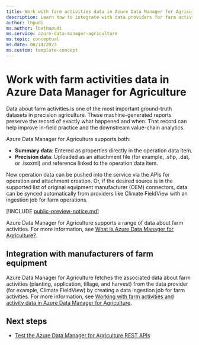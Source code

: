 ```yaml
---
title: Work with farm activities data in Azure Data Manager for Agriculture
description: Learn how to integrate with data providers for farm activities and ingest data into Azure Data Manager for Agriculture. 
author: lbpudi
ms.author: lbethapudi
ms.service: azure-data-manager-agriculture
ms.topic: conceptual
ms.date: 08/14/2023
ms.custom: template-concept
---
```

# Work with farm activities data in Azure Data Manager for Agriculture

Data about farm activities is one of the most important ground-truth datasets in precision agriculture. These machine-generated reports preserve the record of exactly what happened and when. That record can help improve in-field practice and the downstream value-chain analytics.

Azure Data Manager for Agriculture supports both:

* **Summary data**: Entered as properties directly in the operation data item.
* **Precision data**: Uploaded as an attachment file (for example, .shp, .dat, or .isoxml) and reference linked to the operation data item.

New operation data can be pushed into the service via the APIs for operation and attachment creation. Or, if the desired source is in the supported list of original equipment manufacturer (OEM) connectors, data can be synced automatically from providers like Climate FieldView with an ingestion job for farm operations.

[!INCLUDE [public-preview-notice.md](includes/public-preview-notice.md)]

Azure Data Manager for Agriculture supports a range of data about farm activities. For more information, see [What is Azure Data Manager for Agriculture?](/rest/api/data-manager-for-agri).

## Integration with manufacturers of farm equipment

Azure Data Manager for Agriculture fetches the associated data about farm activities (planting, application, tillage, and harvest) from the data provider (for example, Climate FieldView) by creating a data ingestion job for farm activities. For more information, see [Working with farm activities and activity data in Azure Data Manager for Agriculture](./how-to-ingest-and-egress-farm-operations-data.md).

## Next steps

* [Test the Azure Data Manager for Agriculture REST APIs](/rest/api/data-manager-for-agri)
